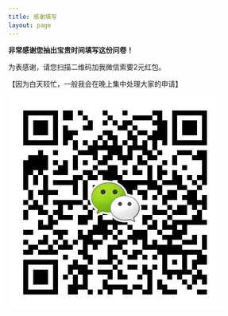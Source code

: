```yaml
---
title: 感谢填写
layout: page
---
```


__非常感谢您抽出宝贵时间填写这份问卷！__

为表感谢，请您扫描二维码加我微信索要2元红包。

【因为白天较忙，一般我会在晚上集中处理大家的申请】

![微信二维码](/media/files/2014/02/lily.jpg)